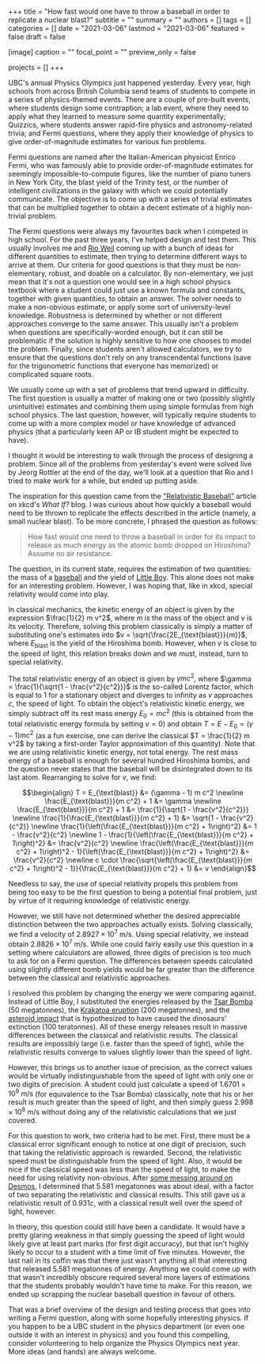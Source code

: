 +++
title = "How fast would one have to throw a baseball in order to replicate a nuclear blast?"
subtitle = ""
summary = ""
authors = []
tags = []
categories = []
date = "2021-03-06"
lastmod = "2021-03-06"
featured = false
draft = false

[image]
caption = ""
focal_point = ""
preview_only = false

projects = []
+++

UBC's annual Physics Olympics just happened yesterday. Every year, high schools from across British Columbia send teams of students to compete in a series of physics-themed events. There are a couple of pre-built events, where students design some contraption; a lab event, where they need to apply what they learned to measure some quantity experimentally; Quizzics, where students answer rapid-fire physics and astronomy-related trivia; and Fermi questions, where they apply their knowledge of physics to give order-of-magnitude estimates for various fun problems.

Fermi questions are named after the Italian-American physicist Enrico Fermi, who was famously able to provide order-of-magnitude estimates for seemingly impossible-to-compute figures, like the number of piano tuners in New York City, the blast yield of the Trinity test, or the number of intelligent civilizations in the galaxy with which we could potentially communicate. The objective is to come up with a series of trivial estimates that can be multiplied together to obtain a decent estimate of a highly non-trivial problem.

The Fermi questions were always my favourites back when I competed in high school. For the past three years, I've helped design and test them. This usually involves me and [Rio Weil](https://github.com/RioWeil) coming up with a bunch of ideas for different quantities to estimate, then trying to determine different ways to arrive at them. Our criteria for good questions is that they must be non-elementary, robust, and doable on a calculator. By non-elementary, we just mean that it's not a question one would see in a high school physics textbook where a student could just use a known formula and constants, together with given quantities, to obtain an answer. The solver needs to make a non-obvious estimate, or apply some sort of university-level knowledge. Robustness is determined by whether or not different approaches converge to the same answer. This usually isn't a problem when questions are specifically-worded enough, but it can still be problematic if the solution is highly sensitive to how one chooses to model the problem. Finally, since students aren't allowed calculators, we try to ensure that the questions don't rely on any transcendental functions (save for the trigonometric functions that everyone has memorized) or complicated square roots.

We usually come up with a set of problems that trend upward in difficulty. The first question is usually a matter of making one or two (possibly slightly unintuitive) estimates and combining them using simple formulas from high school physics. The last question, however, will typically require students to come up with a more complex model or have knowledge of advanced physics (that a particularly keen AP or IB student might be expected to have).

I thought it would be interesting to walk through the process of designing a problem. Since all of the problems from yesterday's event were solved live by Jeorg Rottler at the end of the day, we'll look at a question that Rio and I tried to make work for a while, but ended up putting aside.

The inspiration for this question came from the ["Relativistic Baseball"](https://what-if.xkcd.com/1/) article on xkcd's *What If?* blog. I was curious about how quickly a baseball would need to be thrown to replicate the effects described in the article (namely, a small nuclear blast). To be more concrete, I phrased the question as follows:

> How fast would one need to throw a baseball in order for its impact to release as much energy as the atomic bomb dropped on Hiroshima? Assume no air resistance.

The question, in its current state, requires the estimation of two quantities: the mass of a [baseball](https://en.wikipedia.org/wiki/Baseball_(ball)) and the yield of [Little Boy](https://en.wikipedia.org/wiki/Little_Boy). This alone does not make for an interesting problem. However, I was hoping that, like in xkcd, special relativity would come into play.

In classical mechanics, the kinetic energy of an object is given by the expression $\frac{1}{2} m v^2$, where $m$ is the mass of the object and $v$ is its velocity. Therefore, solving this problem classically is simply a matter of substituting one's estimates into $v = \sqrt{\frac{2E_{\text{blast}}}{m}}$, where $E_{\text{blast}}$ is the yield of the Hiroshima bomb. However, when $v$ is close to the speed of light, this relation breaks down and we must, instead, turn to special relativity.

The total relativistic energy of an object is given by $\gamma m c^2$, where $\gamma = \frac{1}{\sqrt{1 - \frac{v^2}{c^2}}}$ is the so-called Lorentz factor, which is equal to $1$ for a stationary object and diverges to infinity as $v$ approaches $c$, the speed of light. To obtain the object's relativistic kinetic energy, we simply subtract off its rest mass energy $E_0 = mc^2$ (this is obtained from the total relativistic energy formula by setting $v = 0$) and obtain $T = E - E_0 = (\gamma - 1) m c^2$ (as a fun exercise, one can derive the classical $T = \frac{1}{2} m v^2$ by taking a first-order Taylor approximation of this quantity). Note that we are using relativistic kinetic energy, not total energy. The rest mass energy of a baseball is enough for several hundred Hiroshima bombs, and the question never states that the baseball will be disintegrated down to its last atom. Rearranging to solve for $v$, we find:

$$\begin{align}
T = E_{\text{blast}} &= (\gamma - 1) m c^2 \newline
\frac{E_{\text{blast}}}{m c^2} + 1 &= \gamma \newline
\frac{E_{\text{blast}}}{m c^2} + 1 &= \frac{1}{\sqrt{1 - \frac{v^2}{c^2}}} \newline
\frac{1}{\frac{E_{\text{blast}}}{m c^2} + 1} &= \sqrt{1 - \frac{v^2}{c^2}} \newline
\frac{1}{\left(\frac{E_{\text{blast}}}{m c^2} + 1\right)^2} &= 1 - \frac{v^2}{c^2} \newline
1 - \frac{1}{\left(\frac{E_{\text{blast}}}{m c^2} + 1\right)^2} &= \frac{v^2}{c^2} \newline
\frac{\left(\frac{E_{\text{blast}}}{m c^2} + 1\right)^2 - 1}{\left(\frac{E_{\text{blast}}}{m c^2} + 1\right)^2} &= \frac{v^2}{c^2} \newline
c \cdot \frac{\sqrt{\left(\frac{E_{\text{blast}}}{m c^2} + 1\right)^2 - 1}}{\frac{E_{\text{blast}}}{m c^2} + 1} &= v
\end{align}$$

Needless to say, the use of special relativity propels this problem from being too easy to be the first question to being a potential final problem, just by virtue of it requiring knowledge of relativistic energy.

However, we still have not determined whether the desired appreciable distinction between the two approaches actually exists. Solving classically, we find a velocity of $2.8927 \times 10^{7} \text{ m/s}$. Using special relativity, we instead obtain $2.8826 \times 10^{7} \text{ m/s}$. While one could fairly easily use this question in a setting where calculators are allowed, three digits of precision is too much to ask for on a Fermi question. The differences between speeds calculated using slightly different bomb yields would be far greater than the difference between the classical and relativistic approaches.

I resolved this problem by changing the energy we were comparing against. Instead of Little Boy, I substituted the energies released by the [Tsar Bomba](https://en.wikipedia.org/wiki/Tsar_Bomba) (50 megatonnes), the [Krakatoa eruption](https://en.wikipedia.org/wiki/1883_eruption_of_Krakatoa) (200 megatonnes), and the [asteroid impact](https://en.wikipedia.org/wiki/Chicxulub_crater) that is hypothesized to have caused the dinosaurs' extinction (100 teratonnes). All of these energy releases result in massive differences between the classical and relativistic results. The classical results are impossibly large (i.e. faster than the speed of light), while the relativistic results converge to values slightly lower than the speed of light.

However, this brings us to another issue of precision, as the correct values would be virtually indistinguishable from the speed of light with only one or two digits of precision. A student could just calculate a speed of $1.6701 \times 10^{9} \text{ m/s}$ (for equivalence to the Tsar Bomba) classically, note that his or her result is much greater than the speed of light, and then simply guess $2.998 \times 10^{8} \text{ m/s}$ without doing any of the relativistic calculations that we just covered.

For this question to work, two criteria had to be met. First, there must be a classical error significant enough to notice at one digit of precision, such that taking the relativistic approach is rewarded. Second, the relativistic speed must be distinguishable from the speed of light. Also, it would be nice if the classical speed was less than the speed of light, to make the need for using relativity non-obvious. After [some messing around on Desmos](https://www.desmos.com/calculator/d1b5wlk9uj), I determined that 5.581 megatonnes was about ideal, with a factor of two separating the relativistic and classical results. This still gave us a relativistic result of $0.931c$, with a classical result well over the speed of light, however.

In theory, this question could still have been a candidate. It would have a pretty glaring weakness in that simply guessing the speed of light would likely give at least part marks (for first digit accuracy), but that isn't highly likely to occur to a student with a time limit of five minutes. However, the last nail in its coffin was that there just wasn't anything all that interesting that released 5.581 megatonnes of energy. Anything we could come up with that wasn't incredibly obscure required several more layers of estimations that the students probably wouldn't have time to make. For this reason, we ended up scrapping the nuclear baseball question in favour of others.

That was a brief overview of the design and testing process that goes into writing a Fermi question, along with some hopefully interesting physics. If you happen to be a UBC student in the physics department (or even one outside it with an interest in physics) and you found this compelling, consider volunteering to help organize the Physics Olympics next year. More ideas (and hands) are always welcome.
